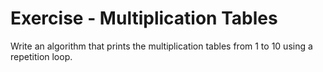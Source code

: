# Exercise - Multiplication Tables

Write an algorithm that prints the multiplication tables from 1 to 10 using a repetition loop.
